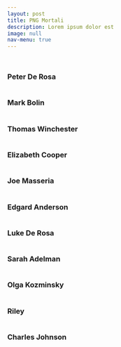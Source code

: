 ```yaml
---
layout: post
title: PNG Mortali
description: Lorem ipsum dolor est
image: null
nav-menu: true
---
```


<span class="image fit"><img src="assets/images/camarilla.jpg" alt="" /></span>
<div class="box alt">
	<div class="row 50% uniform">
		<div class="4u"><span class="image fit"><img src="assets/images/peter.jpg" alt="" /></span><h3>Peter De Rosa</h3></div>
		<div class="4u"><span class="image fit"><img src="assets/images/markbolin.jpg" alt="" /></span><h3>Mark Bolin</h3></div>
		<div class="4u"><span class="image fit"><img src="assets/images/thomas.jpg" alt="" /></span><h3>Thomas Winchester</h3></div>
		<!-- Break -->
		<div class="4u"><span class="image fit"><img src="assets/images/elizabeth.jpg" alt="" /></span><h3>Elizabeth Cooper</h3></div>
		<div class="4u"><span class="image fit"><img src="assets/images/joemasseria.jpg" alt="" /></span><h3>Joe Masseria</h3></div>
		<div class="4u"><span class="image fit"><img src="assets/images/edgard.jpg" alt="" /></span><h3>Edgard Anderson</h3></div>
        <!-- Break -->
        <div class="4u"><span class="image fit"><img src="assets/images/luke.jpg" alt="" /></span><h3>Luke De Rosa</h3></div>
        <div class="4u"><span class="image fit"><img src="assets/images/sarah.jpg" alt="" /></span><h3>Sarah Adelman</h3></div>
        <div class="4u"><span class="image fit"><img src="assets/images/olga.jpg" alt="" /></span><h3>Olga Kozminsky</h3></div>
        <!-- Break -->
        <div class="4u"><span class="image fit"><img src="assets/images/riley.jpg" alt="" /></span><h3>Riley</h3></div>
        <div class="4u"><span class="image fit"><img src="assets/images/charles.jpg" alt="" /></span><h3>Charles Johnson</h3></div>
	</div>
</div>
